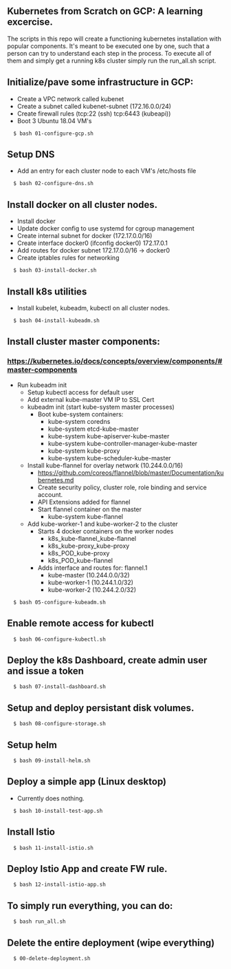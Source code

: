## Kubernetes from Scratch on GCP: A learning excercise.

The scripts in this repo will create a functioning kubernetes installation with popular components. It's meant to be executed one by one, such that a person can try to understand each step in the process. To execute all of them and simply get a running k8s cluster simply run the run_all.sh script.

## Initialize/pave some infrastructure in GCP:
  * Create a VPC network called kubenet
  * Create a subnet called kubenet-subnet (172.16.0.0/24)
  * Create firewall rules (tcp:22 (ssh) tcp:6443 (kubeapi))
  * Boot 3 Ubuntu 18.04 VM's

```console
  $ bash 01-configure-gcp.sh
```

## Setup DNS
  * Add an entry for each cluster node to each VM's /etc/hosts file 

```console
  $ bash 02-configure-dns.sh
```

## Install docker on all cluster nodes. 
- Install docker
- Update docker config to use systemd for cgroup management
- Create internal subnet for docker (172.17.0.0/16)
- Create interface docker0 (ifconfig docker0) 172.17.0.1
- Add routes for docker subnet 172.17.0.0/16 -> docker0
- Create iptables rules for networking

```console
  $ bash 03-install-docker.sh
```

## Install k8s utilities
  * Install kubelet, kubeadm, kubectl on all cluster nodes.

```console
  $ bash 04-install-kubeadm.sh
```

## Install cluster master components:
### https://kubernetes.io/docs/concepts/overview/components/#master-components
- Run kubeadm init
  * Setup kubectl access for default user
  * Add external kube-master VM IP to SSL Cert
  * kubeadm init (start kube-system master processes)
    * Boot kube-system containers:
      * kube-system   coredns
      * kube-system   etcd-kube-master
      * kube-system   kube-apiserver-kube-master
      * kube-system   kube-controller-manager-kube-master
      * kube-system   kube-proxy
      * kube-system   kube-scheduler-kube-master
  * Install kube-flannel for overlay network (10.244.0.0/16)
      * https://github.com/coreos/flannel/blob/master/Documentation/kubernetes.md
      * Create security policy, cluster role, role binding and service account.
      * API Extensions added for flannel
      * Start flannel container on the master 
        * kube-system   kube-flannel
  * Add kube-worker-1 and kube-worker-2 to the cluster
    * Starts 4 docker containers on the worker nodes
      * k8s_kube-flannel_kube-flannel
      * k8s_kube-proxy_kube-proxy
      * k8s_POD_kube-proxy
      * k8s_POD_kube-flannel
    * Adds interface and routes for: flannel.1 
      * kube-master   (10.244.0.0/32)
      * kube-worker-1 (10.244.1.0/32)
      * kube-worker-2 (10.244.2.0/32)

```console
  $ bash 05-configure-kubeadm.sh
```

## Enable remote access for kubectl

```console
  $ bash 06-configure-kubectl.sh
```

## Deploy the k8s Dashboard, create admin user and issue a token

```console
  $ bash 07-install-dashboard.sh
```

## Setup and deploy persistant disk volumes.

```console
  $ bash 08-configure-storage.sh
```

## Setup helm

```console
  $ bash 09-install-helm.sh
```

## Deploy a simple app (Linux desktop)
* Currently does nothing.
```console
  $ bash 10-install-test-app.sh
```

## Install Istio

```console
  $ bash 11-install-istio.sh
```

## Deploy Istio App and create FW rule.

```console
  $ bash 12-install-istio-app.sh
```

## To simply run everything, you can do:

```console
  $ bash run_all.sh
```

## Delete the entire deployment (wipe everything)

```console
  $ 00-delete-deployment.sh
```
